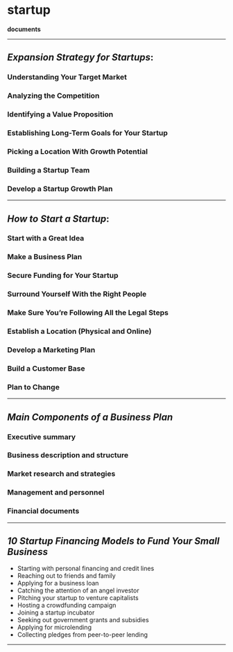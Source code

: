# startup
**documents**

---

## *Expansion Strategy for Startups*:

### Understanding Your Target Market

### Analyzing the Competition

### Identifying a Value Proposition

### Establishing Long-Term Goals for Your Startup

### Picking a Location With Growth Potential

### Building a Startup Team

### Develop a Startup Growth Plan

---

## *How to Start a Startup*:

### Start with a Great Idea

### Make a Business Plan

### Secure Funding for Your Startup

### Surround Yourself With the Right People

### Make Sure You’re Following All the Legal Steps

### Establish a Location (Physical and Online)

### Develop a Marketing Plan

### Build a Customer Base

### Plan to Change

---
## *Main Components of a Business Plan*
### Executive summary 
### Business description and structure 
### Market research and strategies 
### Management and personnel 
### Financial documents
---

## *10 Startup Financing Models to Fund Your Small Business*
- Starting with personal financing and credit lines
- Reaching out to friends and family
- Applying for a business loan
- Catching the attention of an angel investor
- Pitching your startup to venture capitalists
- Hosting a crowdfunding campaign
- Joining a startup incubator
- Seeking out government grants and subsidies
- Applying for microlending
- Collecting pledges from peer-to-peer lending

---

